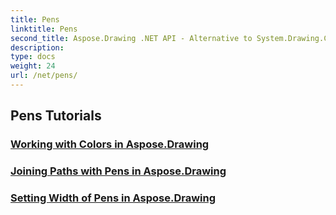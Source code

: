 ```yaml
---
title: Pens
linktitle: Pens
second_title: Aspose.Drawing .NET API - Alternative to System.Drawing.Common
description: 
type: docs
weight: 24
url: /net/pens/
---
```


## Pens Tutorials
### [Working with Colors in Aspose.Drawing](./colors/)
### [Joining Paths with Pens in Aspose.Drawing](./join/)
### [Setting Width of Pens in Aspose.Drawing](./width/)